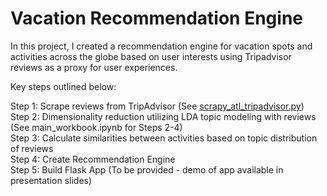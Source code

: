 # Vacation Recommendation Engine  
  
In this project, I created a recommendation engine for vacation spots and activities across the globe based on user interests using Tripadvisor reviews as a proxy for user experiences.  
  
Key steps outlined below:  
  
Step 1: Scrape reviews from TripAdvisor (See [scrapy_atl_tripadvisor.py](https://github.com/shireen121/vacation_recommender/blob/master/scrapy_atl_tripadvisor.py))  
Step 2: Dimensionality reduction utilizing LDA topic modeling with reviews (See main_workbook.ipynb for Steps 2-4)  
Step 3: Calculate similarities between activities based on topic distribution of reviews  
Step 4: Create Recommendation Engine  
Step 5: Build Flask App (To be provided - demo of app available in presentation slides)  
